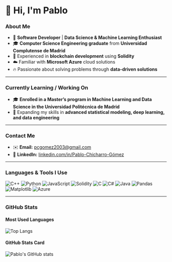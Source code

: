 
# 👋 Hi, I'm Pablo  

### **About Me**  
* 🚀 **Software Developer** | **Data Science & Machine Learning Enthusiast**  
* 🎓 **Computer Science Engineering graduate** from **Universidad Complutense de Madrid**  
* 🔗 Experienced in **blockchain development** using **Solidity**  
* ☁️ Familiar with **Microsoft Azure** cloud solutions  
* 🔥 Passionate about solving problems through **data-driven solutions**  

---

### **Currently Learning / Working On**  
* 🎓 **Enrolled in a Master’s program in Machine Learning and Data Science in the Universidad Politécnica de Madrid**  
* 🧠 Expanding my skills in **advanced statistical modeling, deep learning, and data engineering**  

---

### **Contact Me**  
* ✉️ **Email:** [pcgomez2003@gmail.com](mailto:pcgomez2003@gmail.com)  
* 💼 **LinkedIn:** [linkedin.com/in/Pablo-Chicharro-Gómez](https://www.linkedin.com/in/pablo-chicharro-g%C3%B3mez/)  

---

### **Languages & Tools I Use**  

![C++](https://img.shields.io/badge/C%2B%2B-00599C?style=for-the-badge&logo=c%2B%2B&logoColor=white)
![Python](https://img.shields.io/badge/Python-3776AB?style=for-the-badge&logo=python&logoColor=white)
![JavaScript](https://img.shields.io/badge/JavaScript-F7DF1E?style=for-the-badge&logo=javascript&logoColor=black)
![Solidity](https://img.shields.io/badge/Solidity-363636?style=for-the-badge&logo=solidity&logoColor=white)
![C](https://img.shields.io/badge/C-00599C?style=for-the-badge&logo=c&logoColor=white)
![C#](https://img.shields.io/badge/C%23-239120?style=for-the-badge&logo=c-sharp&logoColor=white)
![Java](https://img.shields.io/badge/Java-007396?style=for-the-badge&logo=java&logoColor=white)
![Pandas](https://img.shields.io/badge/Pandas-150458?style=for-the-badge&logo=pandas&logoColor=white)
![Matplotlib](https://img.shields.io/badge/Matplotlib-3776AB?style=for-the-badge&logo=python&logoColor=white)
![Azure](https://img.shields.io/badge/Microsoft_Azure-0089D6?style=for-the-badge&logo=microsoft-azure&logoColor=white)

---

### **GitHub Stats**  

#### **Most Used Languages**  
![Top Langs](https://github-readme-stats.vercel.app/api/top-langs/?username=PabloCG13&layout=compact&theme=radical)

#### **GitHub Stats Card**  
![Pablo's GitHub stats](https://github-readme-stats.vercel.app/api?username=PabloCG13&show_icons=true&theme=radical)
